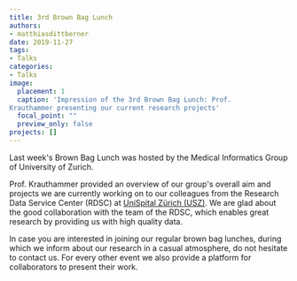 ```yaml
---
title: 3rd Brown Bag Lunch
authors: 
- matthiasdittberner
date: 2019-11-27
tags: 
- Talks
categories:
- Talks
image:
  placement: 1
  caption: 'Impression of the 3rd Brown Bag Lunch: Prof.
Krauthammer presenting our current research projects'
  focal_point: ""
  preview_only: false
projects: []
---
```


Last week's Brown Bag Lunch was hosted by the Medical Informatics Group of
University of Zurich.

Prof. Krauthammer provided an overview of our group's overall aim and projects 
we are currently working on to our colleagues from the Research Data Service
Center (RDSC) at [UniSpital Z&uuml;rich (USZ)](http://www.en.usz.ch).
We are glad about the good collaboration with the team of the RDSC, which
enables great research by providing us with high quality data.

In case you are interested in joining our regular brown bag lunches, during which
we inform about our research in a casual atmosphere, do not hesitate to contact us.
For every other event we also provide a platform for collaborators to present
their work.
